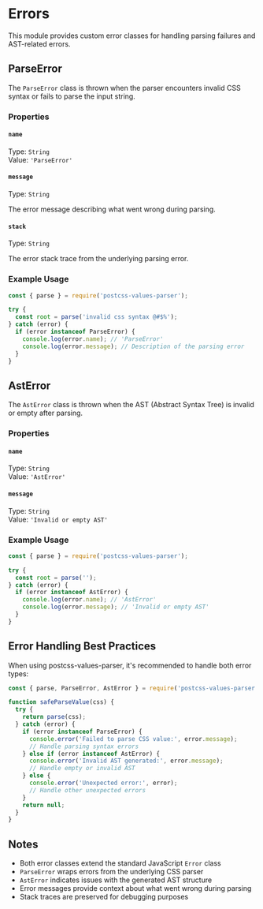 # Errors

This module provides custom error classes for handling parsing failures and AST-related errors.

## ParseError

The `ParseError` class is thrown when the parser encounters invalid CSS syntax or fails to parse the input string.

### Properties

#### `name`

Type: `String`<br>
Value: `'ParseError'`

#### `message`

Type: `String`<br>

The error message describing what went wrong during parsing.

#### `stack`

Type: `String`<br>

The error stack trace from the underlying parsing error.

### Example Usage

```js
const { parse } = require('postcss-values-parser');

try {
  const root = parse('invalid css syntax @#$%');
} catch (error) {
  if (error instanceof ParseError) {
    console.log(error.name); // 'ParseError'
    console.log(error.message); // Description of the parsing error
  }
}
```

## AstError

The `AstError` class is thrown when the AST (Abstract Syntax Tree) is invalid or empty after parsing.

### Properties

#### `name`

Type: `String`<br>
Value: `'AstError'`

#### `message`

Type: `String`<br>
Value: `'Invalid or empty AST'`

### Example Usage

```js
const { parse } = require('postcss-values-parser');

try {
  const root = parse('');
} catch (error) {
  if (error instanceof AstError) {
    console.log(error.name); // 'AstError'
    console.log(error.message); // 'Invalid or empty AST'
  }
}
```

## Error Handling Best Practices

When using postcss-values-parser, it's recommended to handle both error types:

```js
const { parse, ParseError, AstError } = require('postcss-values-parser');

function safeParseValue(css) {
  try {
    return parse(css);
  } catch (error) {
    if (error instanceof ParseError) {
      console.error('Failed to parse CSS value:', error.message);
      // Handle parsing syntax errors
    } else if (error instanceof AstError) {
      console.error('Invalid AST generated:', error.message);
      // Handle empty or invalid AST
    } else {
      console.error('Unexpected error:', error);
      // Handle other unexpected errors
    }
    return null;
  }
}
```

## Notes

- Both error classes extend the standard JavaScript `Error` class
- `ParseError` wraps errors from the underlying CSS parser
- `AstError` indicates issues with the generated AST structure
- Error messages provide context about what went wrong during parsing
- Stack traces are preserved for debugging purposes